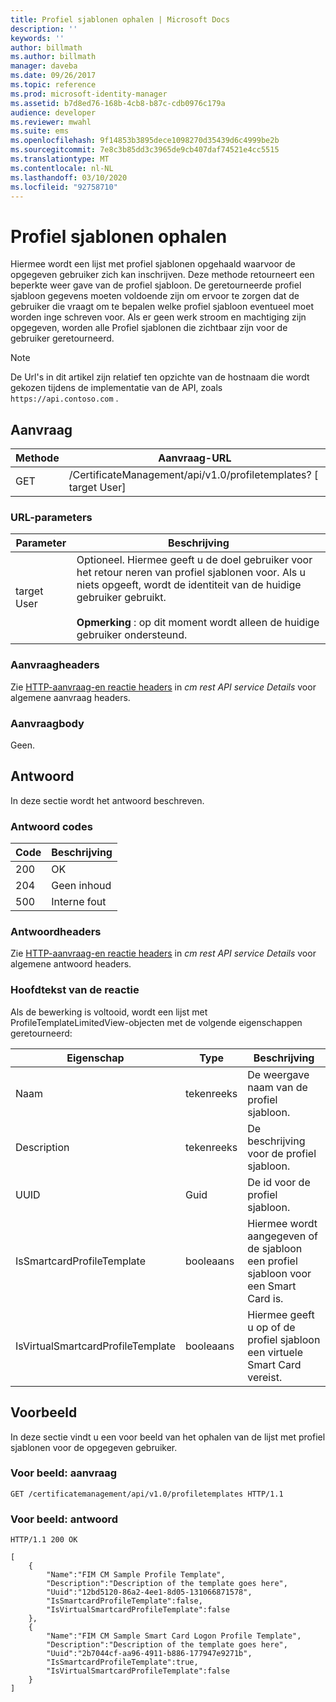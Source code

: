 ```yaml
---
title: Profiel sjablonen ophalen | Microsoft Docs
description: ''
keywords: ''
author: billmath
ms.author: billmath
manager: daveba
ms.date: 09/26/2017
ms.topic: reference
ms.prod: microsoft-identity-manager
ms.assetid: b7d8ed76-168b-4cb8-b87c-cdb0976c179a
audience: developer
ms.reviewer: mwahl
ms.suite: ems
ms.openlocfilehash: 9f14853b3895dece1098270d35439d6c4999be2b
ms.sourcegitcommit: 7e8c3b85dd3c3965de9cb407daf74521e4cc5515
ms.translationtype: MT
ms.contentlocale: nl-NL
ms.lasthandoff: 03/10/2020
ms.locfileid: "92758710"
---
```

# <a name="get-profile-templates"></a>Profiel sjablonen ophalen
Hiermee wordt een lijst met profiel sjablonen opgehaald waarvoor de opgegeven gebruiker zich kan inschrijven. Deze methode retourneert een beperkte weer gave van de profiel sjabloon. De geretourneerde profiel sjabloon gegevens moeten voldoende zijn om ervoor te zorgen dat de gebruiker die vraagt om te bepalen welke profiel sjabloon eventueel moet worden inge schreven voor. Als er geen werk stroom en machtiging zijn opgegeven, worden alle Profiel sjablonen die zichtbaar zijn voor de gebruiker geretourneerd.

>[!NOTE]
>De Url's in dit artikel zijn relatief ten opzichte van de hostnaam die wordt gekozen tijdens de implementatie van de API, zoals `https://api.contoso.com` .

## <a name="request"></a>Aanvraag

Methode  |Aanvraag-URL  
---------|---------
GET     |/CertificateManagement/api/v1.0/profiletemplates? \[ target User\] 

### <a name="url-parameters"></a>URL-parameters

Parameter| Beschrijving
--------|-------------
target User| Optioneel. Hiermee geeft u de doel gebruiker voor het retour neren van profiel sjablonen voor. Als u niets opgeeft, wordt de identiteit van de huidige gebruiker gebruikt. <br/><br/>**Opmerking** : op dit moment wordt alleen de huidige gebruiker ondersteund.

### <a name="request-headers"></a>Aanvraagheaders
Zie [HTTP-aanvraag-en reactie headers](certificate-management-rest-api-service-details.md#http-request-and-response-headers) in *cm rest API service Details* voor algemene aanvraag headers.

### <a name="request-body"></a>Aanvraagbody
Geen.

## <a name="response"></a>Antwoord
In deze sectie wordt het antwoord beschreven.

### <a name="response-codes"></a>Antwoord codes

Code  |Beschrijving  
---------|---------
200 | OK
204 | Geen inhoud
500 | Interne fout

### <a name="response-headers"></a>Antwoordheaders
Zie [HTTP-aanvraag-en reactie headers](certificate-management-rest-api-service-details.md#http-request-and-response-headers) in *cm rest API service Details* voor algemene antwoord headers.

### <a name="response-body"></a>Hoofdtekst van de reactie
Als de bewerking is voltooid, wordt een lijst met ProfileTemplateLimitedView-objecten met de volgende eigenschappen geretourneerd:

Eigenschap| Type| Beschrijving
--------|-----|--------
Naam| tekenreeks| De weergave naam van de profiel sjabloon.
Description| tekenreeks| De beschrijving voor de profiel sjabloon.
UUID| Guid| De id voor de profiel sjabloon.
IsSmartcardProfileTemplate| booleaans| Hiermee wordt aangegeven of de sjabloon een profiel sjabloon voor een Smart Card is.
IsVirtualSmartcardProfileTemplate| booleaans| Hiermee geeft u op of de profiel sjabloon een virtuele Smart Card vereist.

## <a name="example"></a>Voorbeeld
In deze sectie vindt u een voor beeld van het ophalen van de lijst met profiel sjablonen voor de opgegeven gebruiker.

### <a name="example-request"></a>Voor beeld: aanvraag

```
GET /certificatemanagement/api/v1.0/profiletemplates HTTP/1.1
```

### <a name="example-response"></a>Voor beeld: antwoord

```
HTTP/1.1 200 OK

[
    {
        "Name":"FIM CM Sample Profile Template",
        "Description":"Description of the template goes here",
        "Uuid":"12bd5120-86a2-4ee1-8d05-131066871578",
        "IsSmartcardProfileTemplate":false,
        "IsVirtualSmartcardProfileTemplate":false
    },
    {
        "Name":"FIM CM Sample Smart Card Logon Profile Template",
        "Description":"Description of the template goes here",
        "Uuid":"2b7044cf-aa96-4911-b886-177947e9271b",
        "IsSmartcardProfileTemplate":true,
        "IsVirtualSmartcardProfileTemplate":false
    }
]
```       
